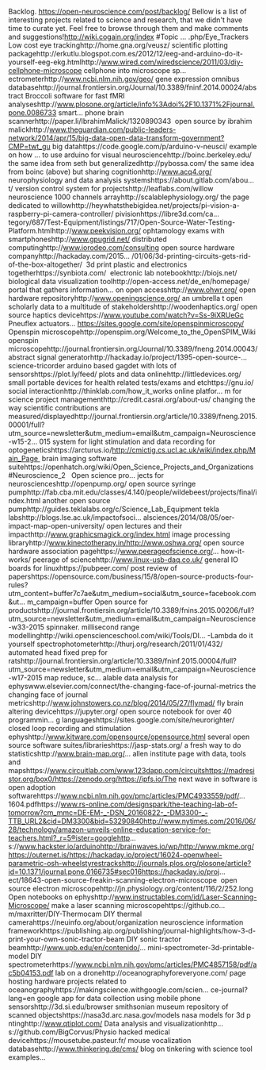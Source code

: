 Backlog. https://open-neuroscience.com/post/backlog/
Bellow is a list of interesting projects related to science and research, that we didn't have time to curate yet. Feel free to browse through them and make comments and suggestions!http://wiki.cogain.org/index #Topic ...
.php/Eye_Trackers Low cost eye trackinghttp://home.gna.org/veusz/ scientific plotting packagehttp://erkutlu.blogspot.com.es/2012/12/eeg-and-arduino-do-it-yourself-eeg-ekg.htmlhttp://www.wired.com/wiredscience/2011/03/diy-cellphone-microscope cellphone into microscope sp...
ectrometerhttp://www.ncbi.nlm.nih.gov/geo/ gene expression omnibus databasehttp://journal.frontiersin.org/Journal/10.3389/fninf.2014.00024/abstract  Broccoli software for fast fMRI analyseshttp://www.plosone.org/article/info%3Adoi%2F10.1371%2Fjournal.pone.0086733  smart...
phone brain scannerhttp://paper.li/IbrahimMalick/1320890343  open source by ibrahim malickhttp://www.theguardian.com/public-leaders-network/2014/apr/15/big-data-open-data-transform-government?CMP=twt_gu big datahttps://code.google.com/p/arduino-v-neusci/ example on how ...
to use arduino for visual neurosciencehttp://boinc.berkeley.edu/  the same idea from seth but generalizedhttp://pybossa.com/ the same idea from boinc (above) but sharing cognitionhttp://www.acq4.org/ neurophysiology and data analysis systemshttps://about.gitlab.com/abou...
t/ version control system for projectshttp://leaflabs.com/willow  neuroscience 1000 channels arrayhttp://scalablephysiology.org/ the page dedicated to willowhttp://heywhatsthebigidea.net/projects/pi-vision-a-raspberry-pi-camera-controller/ pivisionhttps://libre3d.com/ca...
tegory/687/Test-Equipment/listings/717/Open-Source-Water-Testing-Platform.htmlhttp://www.peekvision.org/ ophtamology exams with smartphoneshttp://www.gpugrid.net/ distributed computinghttp://www.iorodeo.com/consulting open source hardware companyhttp://hackaday.com/2015...
/01/06/3d-printing-circuits-gets-rid-of-the-box-altogether/  3d print plastic and electronics togetherhttps://synbiota.com/  electronic lab notebookhttp://biojs.net/ biological data visualization toolhttp://open-access.net/de_en/homepage/ portal that gathers information...
 on open accesshttp://www.ohwr.org/ open hardware repositoryhttp://www.openingscience.org/  an umbrella t open scholarly data to a multitude of stakeholdershttp://woodenhaptics.org/ open source haptics devicehttps://www.youtube.com/watch?v=Ss-9iXRUeGc Pneuflex actuators...
https://sites.google.com/site/openspinmicroscopy/ Openspin microscopehttp://openspim.org/Welcome_to_the_OpenSPIM_Wiki openspin microscopehttp://journal.frontiersin.org/Journal/10.3389/fneng.2014.00043/abstract signal generatorhttp://hackaday.io/project/1395-open-source-...
science-tricorder arduino based gagdet with lots of sensorshttps://plot.ly/feed/ plots and data onlinehttp://littledevices.org/ small portable devices for health related tests/exams and etchttps://gnu.io/ social interactionhttp://thinklab.com/how_it_works online platfor...
m for science project managementhttp://credit.casrai.org/about-us/ changing the way scientific contributions are measured/displayedhttp://journal.frontiersin.org/article/10.3389/fneng.2015.00001/full?utm_source=newsletter&utm_medium=email&utm_campaign=Neuroscience-w15-2...
015 system for light stimulation and data recording for optogeneticshttps://arcturus.io/http://cmictig.cs.ucl.ac.uk/wiki/index.php/Main_Page  brain imaging software suitehttps://openhatch.org/wiki/Open_Science_Projects_and_Organizations#Neuroscience_2   Open science pro...
jects for neuroscienceshttp://openpump.org/ open source syringe pumphttp://fab.cba.mit.edu/classes/4.140/people/wildebeest/projects/final/index.html another open source pumphttp://guides.teklalabs.org/c/Science_Lab_Equipment tekla labshttp://blogs.lse.ac.uk/impactofsoci...
alsciences/2014/08/05/oer-impact-map-open-university/ open lectures and their impacthttp://www.graphicsmagick.org/index.html image processing libraryhttp://www.kinectotherapy.in/http://www.oshwa.org/ open source hardware association pagehttps://www.peerageofscience.org/...
how-it-works/ peerage of sciencehttp://www.linux-usb-daq.co.uk/ general IO boards for linuxhttps://pubpeer.com/ post review of papershttps://opensource.com/business/15/8/open-source-products-four-rules?utm_content=buffer7c7ae&utm_medium=social&utm_source=facebook.com&ut...
m_campaign=buffer Open source for productshttp://journal.frontiersin.org/article/10.3389/fnins.2015.00206/full?utm_source=newsletter&utm_medium=email&utm_campaign=Neuroscience-w33-2015 spinnaker. millisecond range modellinghttp://wiki.openscienceschool.com/wiki/Tools/DI...
-Lambda do it yourself spectrophotometerhttp://thurj.org/research/2011/01/432/ automated head fixed prep for ratshttp://journal.frontiersin.org/article/10.3389/fninf.2015.00004/full?utm_source=newsletter&utm_medium=email&utm_campaign=Neuroscience-w17-2015 map reduce, sc...
alable data analysis for ephyswww.elsevier.com/connect/the-changing-face-of-journal-metrics the changing face of journal metricshttp://www.johnstowers.co.nz/blog/2014/05/27/flymad/ fly brain altering devicehttps://jupyter.org/ open source notebook for over 40 programmin...
g languageshttps://sites.google.com/site/neurorighter/ closed loop recording and stimulation ephyshttp://www.kitware.com/opensource/opensource.html several open source software suites/librarieshttps://jasp-stats.org/ a fresh way to do statisticshttp://www.brain-map.org/...
 allen institute page with data, tools and mapshttps://www.circuitlab.com/www.123dapp.com/circuitshttps://madresistor.org/box0/https://zenodo.org/https://ipfs.io/The next wave in software is open adoption softwarehttps://www.ncbi.nlm.nih.gov/pmc/articles/PMC4933559/pdf/...
1604.pdfhttps://www.rs-online.com/designspark/the-teaching-lab-of-tomorrow?cm_mmc=DE-EM-_-DSN_20160822-_-DM3300-_-TTB_URL2&cid=DM3300&bid=53290840http://www.nytimes.com/2016/06/28/technology/amazon-unveils-online-education-service-for-teachers.html?_r=5®ister=googlehttp...
s://www.hackster.io/arduinohttp://brainwaves.io/wp/http://www.mkme.org/https://outernet.is/https://hackaday.io/project/16024-openwheel-parametric-osh-wheelstyrestrackshttp://journals.plos.org/plosone/article?id=10.1371/journal.pone.0166735#sec016https://hackaday.io/proj...
ect/18643-open-source-freakin-scanning-electron-microscope  open source electron microscopehttp://jn.physiology.org/content/116/2/252.long Open notebooks on ephyshttp://www.instructables.com/id/Laser-Scanning-Microscope/ make a laser scanning microscopehttps://github.co...
m/maxritter/DIY-Thermocam DIY thermal camerahttps://neuinfo.org/about/organization neuroscience information frameworkhttps://publishing.aip.org/publishing/journal-highlights/how-3-d-print-your-own-sonic-tractor-beam DIY sonic tractor beamhttp://www.upb.edu/en/contenido/...
mini-spectrometer-3d-printable-model DIY spectrometerhttps://www.ncbi.nlm.nih.gov/pmc/articles/PMC4857158/pdf/ac5b04153.pdf lab on a dronehttp://oceanographyforeveryone.com/ page hosting hardware projects related to oceanographyhttps://makingscience.withgoogle.com/scien...
ce-journal?lang=en google app for data collection using mobile phone sensorshttp://3d.si.edu/browser smithsonian museum repository of scanned objectshttps://nasa3d.arc.nasa.gov/models nasa models for 3d p ntinghttp://www.qtiplot.com/  Data analysis and visualizationhttp...
s://github.com/BigCorvus/Physio hacked medical devicehttps://mousetube.pasteur.fr/ mouse vocalization databasehttp://www.thinkering.de/cms/ blog on tinkering with science tool examples...
